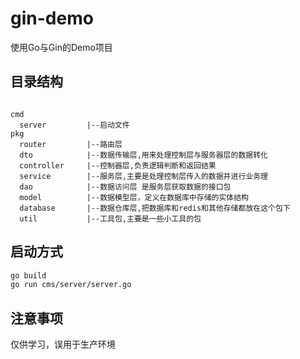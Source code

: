 # gin-demo

使用Go与Gin的Demo项目

## 目录结构
```

cmd
  server         |--启动文件 
pkg
  router         |--路由层
  dto            |--数据传输层,用来处理控制层与服务器层的数据转化
  controller     |--控制器层,负责逻辑判断和返回结果
  service        |--服务层,主要是处理控制层传入的数据并进行业务理
  dao            |--数据访问层 是服务层获取数据的接口包
  model          |--数据模型层，定义在数据库中存储的实体结构
  database       |--数据仓库层,把数据库和redis和其他存储都放在这个包下
  util           |--工具包,主要是一些小工具的包      

```
## 启动方式

```sh
go build
go run cms/server/server.go
```

## 注意事项
仅供学习，误用于生产环境
